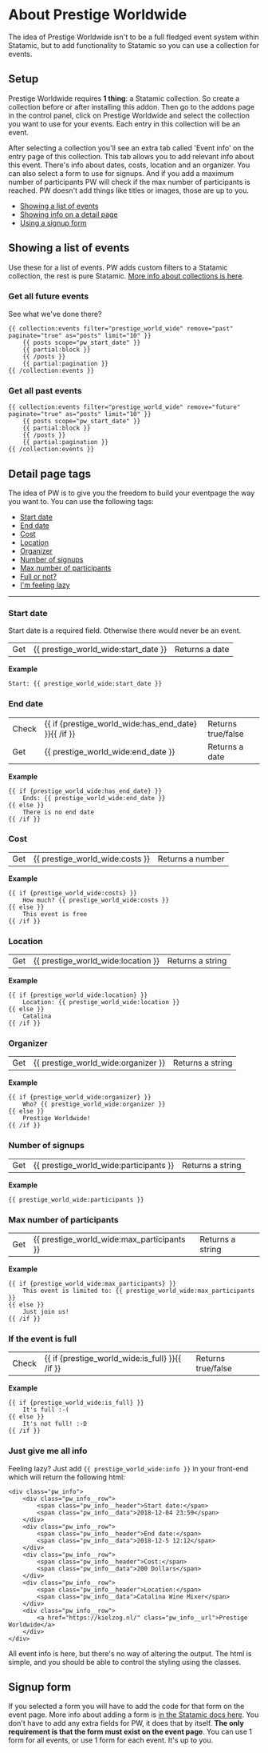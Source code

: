 # About Prestige Worldwide
The idea of Prestige Worldwide isn't to be a full fledged event system within Statamic, but to add functionality to Statamic so you can use a collection for events.

## Setup
Prestige Worldwide requires __1 thing__: a Statamic collection. So create a collection before or after installing this addon. Then go to the addons page in the control panel, click on Prestige Worldwide and select the collection you want to use for your events. Each entry in this collection will be an event.

After selecting a collection you'll see an extra tab called 'Event info' on the entry page of this collection. This tab allows you to add relevant info about this event. There's info about dates, costs, location and an organizer. You can also select a form to use for signups. And if you add a maximum number of participants PW will check if the max number of participants is reached. PW doesn't add things like titles or images, those are up to you.

* [Showing a list of events](#list)
* [Showing info on a detail page](#detail)
* [Using a signup form](#form)

## Showing a list of events <a id="list"></a>
Use these for a list of events. PW adds custom filters to a Statamic collection, the rest is pure Statamic. [More info about collections is here](https://docs.statamic.com/tags/collection).

### Get all future events <a id="future"></a>
See what we've done there?

    {{ collection:events filter="prestige_world_wide" remove="past" paginate="true" as="posts" limit="10" }}
        {{ posts scope="pw_start_date" }}
        {{ partial:block }}
        {{ /posts }}
        {{ partial:pagination }}
    {{ /collection:events }}

### Get all past events <a id="past"></a>
    {{ collection:events filter="prestige_world_wide" remove="future" paginate="true" as="posts" limit="10" }}
        {{ posts scope="pw_start_date" }}
        {{ partial:block }}
        {{ /posts }}
        {{ partial:pagination }}
    {{ /collection:events }}

## Detail page tags <a id="detail"></a>
The idea of PW is to give you the freedom to build your eventpage the way you want to. You can use the following tags:
* [Start date](#startdate)
* [End date](#enddate)
* [Cost](#cost)
* [Location](#location)
* [Organizer](#Organizer)
* [Number of signups](#participants)
* [Max number of participants](#maxparticipants)
* [Full or not?](#full)
* [I'm feeling lazy](#allinfo)

***

### Start date <a id="startdate"></a>
Start date is a required field. Otherwise there would never be an event.
<table>
    <tbody>
        <tr>
            <td>Get</td>
            <td>{{ prestige_world_wide:start_date }}</td>
            <td>Returns a date</td>
        </tr>
    </tbody>
</table>

**Example**   

`Start: {{ prestige_world_wide:start_date }}`

### End date <a id="enddate"></a>
<table>
    <tbody>
        <tr>
            <td>Check</td>
            <td>{{ if {prestige_world_wide:has_end_date} }}{{ /if }}</td>
            <td>Returns true/false</td>
        </tr>
        <tr>
            <td>Get</td>
            <td>{{ prestige_world_wide:end_date }}</td>
            <td>Returns a date</td>
        </tr>
    </tbody>
</table>

**Example**   

    {{ if {prestige_world_wide:has_end_date} }}
        Ends: {{ prestige_world_wide:end_date }}
    {{ else }}
        There is no end date
    {{ /if }}

### Cost <a id="cost"></a>
<table>
    <tbody>
        <tr>
            <td>Get</td>
            <td>{{ prestige_world_wide:costs }}</td>
            <td>Returns a number</td>
        </tr>
    </tbody>
</table>

**Example**   

    {{ if {prestige_world_wide:costs} }}
        How much? {{ prestige_world_wide:costs }}
    {{ else }}
        This event is free
    {{ /if }}

### Location <a id="location"></a>
<table>
    <tbody>
        <tr>
            <td>Get</td>
            <td>{{ prestige_world_wide:location }}</td>
            <td>Returns a string</td>
        </tr>
    </tbody>
</table>

**Example**   

    {{ if {prestige_world_wide:location} }}
        Location: {{ prestige_world_wide:location }}
    {{ else }}
        Catalina
    {{ /if }}

### Organizer <a id="organizer"></a>
<table>
    <tbody>
        <tr>
            <td>Get</td>
            <td>{{ prestige_world_wide:organizer }}</td>
            <td>Returns a string</td>
        </tr>
    </tbody>
</table>

**Example**   

    {{ if {prestige_world_wide:organizer} }}
        Who? {{ prestige_world_wide:organizer }}
    {{ else }}
        Prestige Worldwide!
    {{ /if }}

### Number of signups <a id="participants"></a>
<table>
    <tbody>
        <tr>
            <td>Get</td>
            <td>{{ prestige_world_wide:participants }}</td>
            <td>Returns a string</td>
        </tr>
    </tbody>
</table>

**Example**   

    {{ prestige_world_wide:participants }}

### Max number of participants <a id="participants"></a>
<table>
    <tbody>
        <tr>
            <td>Get</td>
            <td>{{ prestige_world_wide:max_participants }}</td>
            <td>Returns a string</td>
        </tr>
    </tbody>
</table>

**Example**   

    {{ if {prestige_world_wide:max_participants} }}
        This event is limited to: {{ prestige_world_wide:max_participants }}
    {{ else }}
        Just join us!
    {{ /if }}

### If the event is full <a id="full"></a>
<table>
    <tbody>
        <tr>
            <td>Check</td>
            <td>{{ if {prestige_world_wide:is_full} }}{{ /if }}</td>
            <td>Returns true/false</td>
        </tr>
    </tbody>
</table>

**Example**   

    {{ if {prestige_world_wide:is_full} }}
        It's full :-(
    {{ else }}
        It's not full! :-D
    {{ /if }}

### Just give me all info <a id="allinfo"></a>
Feeling lazy? Just add `{{ prestige_world_wide:info }}` in your front-end which will return the following html:

    <div class="pw_info">   
        <div class="pw_info__row">   
            <span class="pw_info__header">Start date:</span>   
            <span class="pw_info__data">2018-12-04 23:59</span>   
        </div>   
        <div class="pw_info__row">   
            <span class="pw_info__header">End date:</span>   
            <span class="pw_info__data">2018-12-5 12:12</span>   
        </div>   
        <div class="pw_info__row">   
            <span class="pw_info__header">Cost:</span>   
            <span class="pw_info__data">200 Dollars</span>   
        </div>   
        <div class="pw_info__row">   
            <span class="pw_info__header">Location:</span>   
            <span class="pw_info__data">Catalina Wine Mixer</span>   
        </div>   
        <div class="pw_info__row">   
            <a href="https://kielzog.nl/" class="pw_info__url">Prestige Worldwide</a>   
        </div>   
    </div>

All event info is here, but there's no way of altering the output. The html is simple, and you should be able to control the styling using the classes.

## Signup form <a id="form"></a>
If you selected a form you will have to add the code for that form on the event page. More info about adding a form is [in the Statamic docs here](https://docs.statamic.com/forms#main). You don't have to add any extra fields for PW, it does that by itself. __The only requirement is that the form must exist on the event page__. You can use 1 form for all events, or use 1 form for each event. It's up to you.
